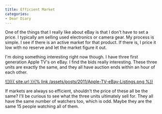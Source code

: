 ```yaml
---
title: Efficient Market
categories:
- Dear Diary
---
```


One of the things that I really like about eBay is that I don't have to set a price. I typically am selling used electronics or camera gear. My process is simple. I see if there is an active market for that product. If there is, I price it low with no reserve and let the market figure it out.

I'm doing something interesting right now though. I have three first generation Apple TV's on eBay. I find the bids really interesting. These three units are exactly the same, and they all have auction ends within an hour of each other.

[![]({{ site.url }}{% link /assets/posts/2011/Apple-TV-eBay-Listings.png %})](http://thingelstad.com/s/efficient-market/apple-tv-ebay-listings/img)

If markets are always so efficient, shouldn't the price of these all be the same? I'll be curious to see what the three units ultimately sell for. They all have the same number of watchers too, which is odd. Maybe they are the same 15 people watching all of them.
